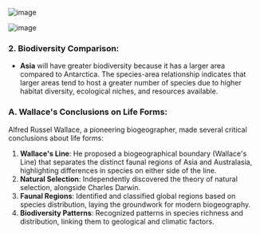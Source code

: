 ![image](https://github.com/user-attachments/assets/e75a2b7a-edb4-4f3d-b024-1f3e306562e5)


![image](https://github.com/user-attachments/assets/b93047f7-b673-4828-bb70-e5da10e92543)




 
### 2. Biodiversity Comparison:
- **Asia** will have greater biodiversity because it has a larger area compared to Antarctica. The species-area relationship indicates that larger areas tend to host a greater number of species due to higher habitat diversity, ecological niches, and resources available.

### A. Wallace's Conclusions on Life Forms:
Alfred Russel Wallace, a pioneering biogeographer, made several critical conclusions about life forms:
1. **Wallace's Line**: He proposed a biogeographical boundary (Wallace's Line) that separates the distinct faunal regions of Asia and Australasia, highlighting differences in species on either side of the line.
2. **Natural Selection**: Independently discovered the theory of natural selection, alongside Charles Darwin.
3. **Faunal Regions**: Identified and classified global regions based on species distribution, laying the groundwork for modern biogeography.
4. **Biodiversity Patterns**: Recognized patterns in species richness and distribution, linking them to geological and climatic factors.
 
